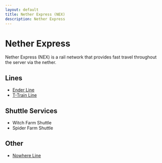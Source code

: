 ```yaml
---
layout: default
title: Nether Express (NEX)
description: Nether Express
---
```


# Nether Express

Nether Express (NEX) is a rail network that provides fast travel throughout the
server via the nether.

## Lines

- [Ender Line](/rail-lines/nex-ender-line)
- [T-Train Line](/rail-lines/nex-t-train-line)

## Shuttle Services

- Witch Farm Shuttle
- Spider Farm Shuttle

## Other

- [Nowhere Line](/rail-lines/nex-nowhere-line)
